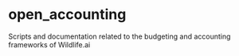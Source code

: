 # open_accounting
Scripts and documentation related to the budgeting and accounting frameworks of Wildlife.ai
